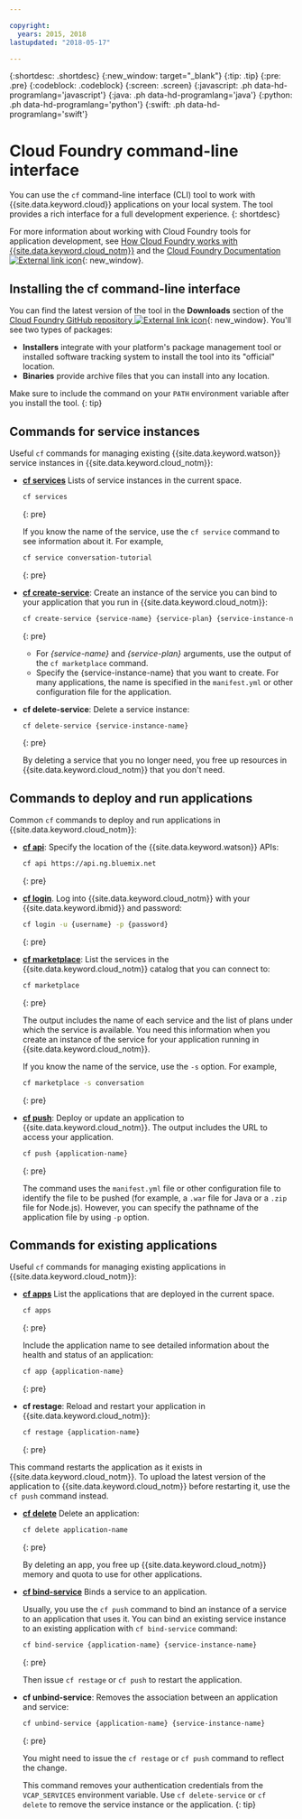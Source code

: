 ```yaml
---

copyright:
  years: 2015, 2018
lastupdated: "2018-05-17"

---
```


{:shortdesc: .shortdesc}
{:new_window: target="_blank"}
{:tip: .tip}
{:pre: .pre}
{:codeblock: .codeblock}
{:screen: .screen}
{:javascript: .ph data-hd-programlang='javascript'}
{:java: .ph data-hd-programlang='java'}
{:python: .ph data-hd-programlang='python'}
{:swift: .ph data-hd-programlang='swift'}

# Cloud Foundry command-line interface

You can use the `cf` command-line interface (CLI) tool to work with {{site.data.keyword.cloud}} applications on your local system. The tool provides a rich interface for a full development experience.
{: shortdesc}

For more information about working with Cloud Foundry tools for application development, see [How Cloud Foundry works with {{site.data.keyword.cloud_notm}}](/docs/overview/cf.html) and the [Cloud Foundry Documentation ![External link icon](../../icons/launch-glyph.svg "External link icon")](http://docs.cloudfoundry.org/){: new_window}.

## Installing the cf command-line interface

You can find the latest version of the tool in the **Downloads** section of the [Cloud Foundry GitHub repository ![External link icon](../../icons/launch-glyph.svg "External link icon")](https://github.com/cloudfoundry/cli#downloads){: new_window}. You'll see two types of packages:

- **Installers** integrate with your platform's package management tool or installed software tracking system to install the tool into its "official" location.
- **Binaries** provide archive files that you can install into any location.

Make sure to include the command on your `PATH` environment variable after you install the tool.
{: tip}

## Commands for service instances

Useful `cf` commands for managing existing {{site.data.keyword.watson}} service instances in {{site.data.keyword.cloud_notm}}:

- [**cf services**](/docs/cli/reference/cfcommands/index.html#cf_services) Lists of service instances in the current space.

  ```bash
  cf services
  ```
  {: pre}

  If you know the name of the service, use the `cf service` command to see information about it. For example,

  ```bash
  cf service conversation-tutorial
  ```
  {: pre}

- [**cf create-service**](/docs/cli/reference/cfcommands/index.html#cf_create-service): Create an instance of the service you can bind to your application that you run in {{site.data.keyword.cloud_notm}}:

    ```bash
    cf create-service {service-name} {service-plan} {service-instance-name}
    ```
    {: pre}

    - For *{service-name}* and *{service-plan}* arguments, use the output of the `cf marketplace` command.
    - Specify the {service-instance-name} that you want to create. For many applications, the name is specified in the `manifest.yml` or other configuration file for the application.

- **cf delete-service**: Delete a service instance:

    ```bash
    cf delete-service {service-instance-name}
    ```
    {: pre}

    By deleting a service that you no longer need, you free up resources in {{site.data.keyword.cloud_notm}} that you don't need.

## Commands to deploy and run applications

Common `cf` commands to deploy and run applications in {{site.data.keyword.cloud_notm}}:

- [**cf api**](/docs/cli/reference/cfcommands/index.html#cf_api): Specify the location of the {{site.data.keyword.watson}} APIs:

  ```bash
  cf api https://api.ng.bluemix.net
  ```
  {: pre}

- [**cf login**](/docs/cli/reference/cfcommands/index.html#cf_login). Log into {{site.data.keyword.cloud_notm}} with your {{site.data.keyword.ibmid}} and password:

  ```bash
  cf login -u {username} -p {password}
  ```
  {: pre}

- [**cf marketplace**](/docs/cli/reference/cfcommands/index.html#cf_marketplace): List the services in the {{site.data.keyword.cloud_notm}} catalog that you can connect to:

  ```bash
  cf marketplace
  ```
  {: pre}

  The output includes the name of each service and the list of plans under which the service is available. You need this information when you create an instance of the service for your application running in {{site.data.keyword.cloud_notm}}.

  If you know the name of the service, use the `-s` option. For example,

  ```bash
  cf marketplace -s conversation
  ```
  {: pre}

- [**cf push**](/docs/cli/reference/cfcommands/index.html#cf_push): Deploy or update an application to {{site.data.keyword.cloud_notm}}. The output includes the URL to access your application.

  ```bash
  cf push {application-name}
  ```
  {: pre}

  The command uses the `manifest.yml` file or other configuration file to identify the file to be pushed (for example, a `.war` file for Java or a `.zip` file for Node.js). However, you can specify the pathname of the application file by using `-p` option.

## Commands for existing applications

Useful `cf` commands for managing existing applications in {{site.data.keyword.cloud_notm}}:

- [**cf apps**](/docs/cli/reference/cfcommands/index.html#cf_apps) List the applications that are deployed in the current space.

  ```bash
  cf apps
  ```
  {: pre}

  Include the application name to see detailed information about the health and status of an  application:

  ```bash
  cf app {application-name}
  ```
  {: pre}

- **cf restage**: Reload and restart your application in {{site.data.keyword.cloud_notm}}:

  ```bash
  cf restage {application-name}
  ```
  {: pre}

This command restarts the application as it exists in {{site.data.keyword.cloud_notm}}. To upload the latest version of the application to {{site.data.keyword.cloud_notm}} before restarting it, use the `cf push` command instead.

- [**cf delete**](/docs/cli/reference/cfcommands/index.html#cf_delete) Delete an application:

  ```bash
  cf delete application-name
  ```
  {: pre}

  By deleting an app, you free up {{site.data.keyword.cloud_notm}} memory and quota to use for other applications.

- [**cf bind-service**](/docs/cli/reference/cfcommands/index.html#cf_bind-service) Binds a service to an application.

  Usually, you use the `cf push` command to bind an instance of a service to an application that uses it. You can bind an existing service instance to an existing application with `cf bind-service` command:

  ```bash
  cf bind-service {application-name} {service-instance-name}
  ```
  {: pre}

  Then issue `cf restage` or `cf push` to restart the application.

- **cf unbind-service**: Removes the association between an application and service:

  ```bash
  cf unbind-service {application-name} {service-instance-name}
  ```
  {: pre}

  You might need to issue the `cf restage` or `cf push` command to reflect the change.

  This command removes your authentication credentials from the `VCAP_SERVICES` environment variable. Use `cf delete-service` or `cf delete` to remove the service instance or the application.
  {: tip}
